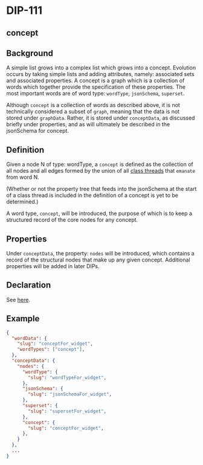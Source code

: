 DIP-111
======

concept
------------------------------

## Background

A simple list grows into a complex list which grows into a concept. Evolution occurs by taking simple lists and adding attributes, namely: associated sets and associated properties. A concept is a graph which is a collection of words which together provide the specification of these properties. The most important words are of word type: `wordType`, `jsonSchema`, `superset`. 

Although `concept` is a collection of words as described above, it is not technically considered a subset of `graph`, meaning that the data is not stored under `graphData`. Rather, it is stored under `conceptData`, as discussed briefly under properties, and as will ultimately be described in the jsonSchema for concept.

## Definition

Given a node N of type: wordType, a `concept` is defined as the collection of all nodes and all edges formed by the union of all [class threads](../../glossary/classThread.md) that `emanate` from word N. 

(Whether or not the property tree that feeds into the jsonSchema at the start of a class thread is included in the definition of a concept is yet to be determined.)

A word type, `concept`, will be introduced, the purpose of which is to keep a structured record of the core nodes for any concept.

## Properties

Under `conceptData`, the property: `nodes` will be introduced, which contains a record of the structural nodes that make up any given concept. Additional properties will be added in later DIPs.

## Declaration

See [here](declarations/concept.md).

## Example

```json
{
  "wordData": {
    "slug": "conceptFor_widget",
    "wordTypes": ["concept"],
  },
  "conceptData": {
    "nodes": {
      "wordType": {
        "slug": "wordTypeFor_widget",
      },
      "jsonSchema": {
        "slug": "jsonSchemaFor_widget",
      },
      "superset": {
        "slug": "supersetFor_widget",
      },
      "concept": {
        "slug": "conceptFor_widget",
      },
    }
  },
  ...
}
```
